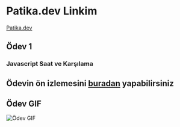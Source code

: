 # Patika.dev Linkim
[Patika.dev](https://app.patika.dev/ozanbyrm)

## Ödev 1 

### Javascript Saat ve Karşılama

## Ödevin ön izlemesini [buradan](ozanbayramm.github.io) yapabilirsiniz

## Ödev GIF
![Ödev GIF](/JavaScript-Saat-Ve-Karsilama-Odevi/img/js-odev-1.gif)
